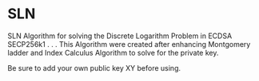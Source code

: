 # SLN
SLN Algorithm for solving the Discrete Logarithm Problem in ECDSA SECP256k1 
.
.
.
This Algorithm were created after enhancing Montgomery ladder and Index Calculus Algorithm to solve for the private key.

Be sure to add your own public key XY before using. 


